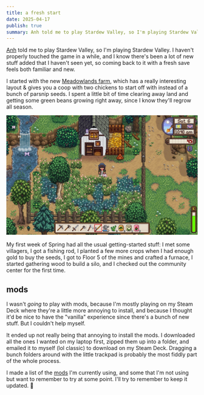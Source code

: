 ```yaml
---
title: a fresh start
date: 2025-04-17
publish: true
summary: Anh told me to play Stardew Valley, so I'm playing Stardew Valley.
---
```

[Anh](https://anhvn.com/) told me to play Stardew Valley, so I'm playing Stardew Valley. I haven't properly touched the game in a while, and I know there's been a lot of new stuff added that I haven't seen yet, so coming back to it with a fresh save feels both familiar and new.

I started with the new [Meadowlands farm](https://stardewvalleywiki.com/Farm_Maps), which has a really interesting layout & gives you a coop with two chickens to start off with instead of a bunch of parsnip seeds. I spent a little bit of time clearing away land and getting some green beans growing right away, since I know they'll regrow all season.

![A screenshot of my character standing outside the small chicken coop on my Stardew Valley farm](./photos/sdv-a-fresh-start-3.jpeg)

My first week of Spring had all the usual getting-started stuff: I met some villagers, I got a fishing rod, I planted a few more crops when I had enough gold to buy the seeds, I got to Floor 5 of the mines and crafted a furnace, I started gathering wood to build a silo, and I checked out the community center for the first time.

## mods
I wasn't *going* to play with mods, because I'm mostly playing on my Steam Deck where they're a little more annoying to install, and because I thought it'd be nice to have the "vanilla" experience since there's a bunch of new stuff. But I couldn't help myself.

It ended up not really being that annoying to install the mods. I downloaded all the ones I wanted on my laptop first, zipped them up into a folder, and emailed it to myself (lol classic) to download on my Steam Deck. Dragging a bunch folders around with the little trackpad is probably the most fiddly part of the whole process.

I made a list of the [mods](/shelf/games/stardew/notes/mods) I'm currently using, and some that I'm not using but want to remember to try at some point. I'll try to remember to keep it updated. 🫡